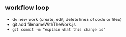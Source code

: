 ## workflow loop
- do new work (create, edit, delete lines of code or files)
- git add filenameWithTheWork.js
- `git commit -m "explain what this change is"`
